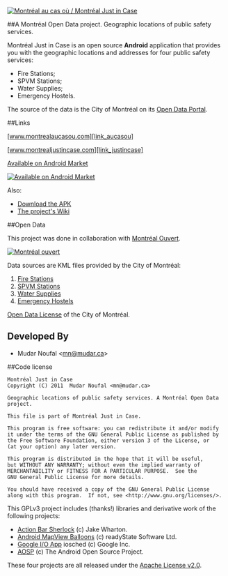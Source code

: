 [![Montréal au cas où / Montréal Just in Case][img_github]][link_aucasou]

##A Montréal Open Data project. Geographic locations of public safety services.

Montréal Just in Case is an open source **Android** application that provides you with the geographic locations and addresses for four public safety services:

   * Fire Stations;
   * SPVM Stations;
   * Water Supplies;
   * Emergency Hostels.

The source of the data is the City of Montréal on its [Open Data Portal][link_portal].

##Links

[www.montrealaucasou.com][link_aucasou]

[www.montrealjustincase.com][link_justincase]

[Available on Android Market][link_market]

[![Available on Android Market][img_qrcode]][link_market]

Also: 

   * [Download the APK][link_apk]
   * [The project's Wiki][link_wiki]

##Open Data

This project was done in collaboration with [Montréal Ouvert][link_mtl_ouvert].

[![Montréal ouvert][img_mtl_ouvert]][link_mtl_ouvert]

Data sources are KML files provided by the City of Montréal:

1. [Fire Stations][link_portal_1]
2. [SPVM Stations][link_portal_2]
3. [Water Supplies][link_portal_3]
4. [Emergency Hostels][link_portal_4]

[Open Data License][link_portal_license] of the City of Montréal.

## Developed By

* Mudar Noufal  &lt;<mn@mudar.ca>>

##Code license

    Montréal Just in Case
    Copyright (C) 2011  Mudar Noufal <mn@mudar.ca>

    Geographic locations of public safety services. A Montréal Open Data
    project.

    This file is part of Montréal Just in Case.

    This program is free software: you can redistribute it and/or modify
    it under the terms of the GNU General Public License as published by
    the Free Software Foundation, either version 3 of the License, or
    (at your option) any later version.

    This program is distributed in the hope that it will be useful,
    but WITHOUT ANY WARRANTY; without even the implied warranty of
    MERCHANTABILITY or FITNESS FOR A PARTICULAR PURPOSE.  See the
    GNU General Public License for more details.

    You should have received a copy of the GNU General Public License
    along with this program.  If not, see <http://www.gnu.org/licenses/>.


This GPLv3 project includes (thanks!) libraries and derivative work of the following projects:

* [Action Bar Sherlock][link_lib_actionbarsherlock] (c) Jake Wharton.
* [Android MapView Balloons][link_lib_mapviewballoons] (c) readyState Software Ltd.
* [Google I/O App][link_lib_iosched] iosched (c) Google Inc.
* [AOSP][link_lib_aosp] (c) The Android Open Source Project.

These four projects are all released under the [Apache License v2.0][link_apache].


[link_market]: http://market.android.com/details?id=ca.mudar.mtlaucasou
[link_apk]: http://www.montrealaucasou.com/MtlAuCasOu.apk
[link_aucasou]: http://www.montrealaucasou.com/
[link_justincase]: http://www.montrealjustincase.com/
[link_mtl_ouvert]: http://montrealouvert.net/?page_id=113&lang=en
[link_mudar_ca]: http://www.mudar.ca/
[link_wiki]: https://github.com/mudar/MontrealJustInCase/wiki/
[link_gpl]: http://www.gnu.org/licenses/gpl.html
[link_portal]: http://donnees.ville.montreal.qc.ca/
[link_portal_1]: http://donnees.ville.montreal.qc.ca/archives/fiche-donnees/casernes-pompiers
[link_portal_2]: http://donnees.ville.montreal.qc.ca/archives/fiche-donnees/carte-postes-quartier
[link_portal_3]: http://donnees.ville.montreal.qc.ca/archives/fiche-donnees/points-eau
[link_portal_4]: http://donnees.ville.montreal.qc.ca/archives/fiche-donnees/centres-hebergement-urgence
[link_portal_license]: http://donnees.ville.montreal.qc.ca/licence-texte-complet
[link_lib_actionbarsherlock]: https://github.com/JakeWharton/ActionBarSherlock
[link_lib_mapviewballoons]: https://github.com/JakeWharton/ActionBarSherlock
[link_lib_iosched]: http://code.google.com/p/iosched/
[link_lib_aosp]: http://source.android.com/
[link_apache]: http://www.apache.org/licenses/LICENSE-2.0
[img_mtl_ouvert]: http://montrealouvert.net/wp-content/themes/montrealouvert/images/horizontal-logo-francais.png
[img_qrcode]: http://www.montrealaucasou.com/images/mtl-just-in-case-qrcode.png
[img_github]: http://www.montrealaucasou.com/images/mtl-just-in-case-github.png

